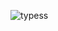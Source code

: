 
![typess](https://github.com/SeniorAcademy/JavaScript/assets/151378391/555085cb-8add-4cec-84cd-0ae6be60569c)
